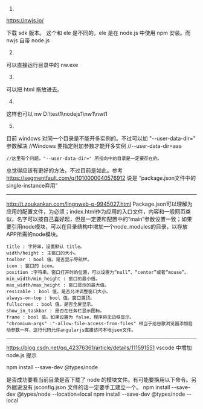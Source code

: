 

1.

https://nwjs.io/

下载 sdk 版本。
这个和 ele 是不同的，ele 是在 node.js 中使用 npm 安装。而 nwjs 自带 node.js


2.
可以直接运行目录中的 nw.exe

3.
可以把 html 拖放进去。

4.
这样也可以
nw D:\test1\nodejs1\nw1\nwt1

5.
目前 windows 对同一个目录是不能开多实例的。不过可以加 "--user-data-dir=" 参数解决
	//Windows 要指定附加参数才能开多实例 //--user-data-dir=aaa
	
	//这里有个问题，"--user-data-dir=" 所指向中的目录是一定要存在的。

总觉得应该有更好的方法，不过目前是如此。参考 https://segmentfault.com/q/1010000040576912 说是 “package.json文件中的single-instance弃用”

--------------------------------------------------------
http://t.zoukankan.com/lingnweb-p-9945027.html
Package.json可以理解为应用的配置文件，为必须；index.html作为应用的入口文件，内容和一般网页类似，名字可以按自己喜好起，但是一定要和配置中的“main”参数设置一致；如果要引用node模块，可以在目录结构中增加一个node_modules的目录，以存放APP所需的node模块。

    title : 字符串，设置默认 title。
    width/height : 主窗口的大小。
    toolbar : bool 值。是否显示导航栏。
    icon : 窗口的 icon。
    position :字符串。窗口打开时的位置，可以设置为“null”、“center”或者“mouse”。
    min_width/min_height : 窗口的最小值。
    max_width/max_height : 窗口显示的最大值。
    resizable : bool 值。是否允许调整窗口大小。
    always-on-top : bool 值。窗口置顶。
    fullscreen : bool 值。是否全屏显示。
    show_in_taskbar : 是否在任务栏显示图标。
    frame : bool 值。如果设置为 false，程序将无边框显示。
    "chromium-args" :"-allow-file-access-from-files" 相当于给谷歌浏览器添加启动参数一样，这行代码允许angularjs直接访问本地json文件。


--------------------------------------------------------

https://blog.csdn.net/qq_42376361/article/details/111591551
vscode 中增加 node.js 提示

npm install --save-dev @types/node 

是否成功要看当前目录是否下载了 node 的模块文件。有可能要换用以下命令。另外据说没有 jsconfig.json 文件的话一定要手工建立一个。
npm install --save-dev @types/node --location=local
npm install --save-dev @types/node --local





